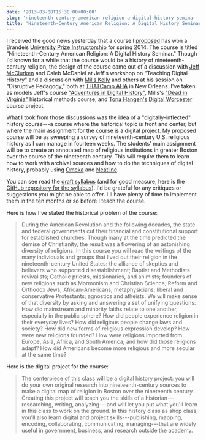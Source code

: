 ```yaml
---
date: '2013-03-08T15:38:00+00:00'
slug: 'nineteenth-century-american-religion-a-digital-history-seminar'
title: 'Nineteenth-Century American Religion: A Digital History Seminar'
---
```


I received the good news yesterday that a course I [proposed](https://files.lincolnmullen.com/religion-19c-dh.pdf) has won a Brandeis [University Prize Instructorship](http://www.brandeis.edu/gsas/fellowships/internal-funding/upi/index.html) for spring 2014. The course is titled "Nineteenth-Century American Religion: A Digital History Seminar." Though I'd known for a while that the course would be a history of nineteenth-century religion, the design of the course came out of a discussion with [Jeff McClurken](http://mcclurken.org/) and Caleb McDaniel at Jeff's workshop on "Teaching Digital History" and a discussion with [Mills Kelly](http://edwired.org/) and others at his session on "Disruptive Pedagogy," both at [THATCamp AHA](http://aha2013.thatcamp.org/) in New Orleans. I've taken as models Jeff's course ["Adventures in Digital History"](http://dh2012.umwblogs.org/), Mills's ["Dead in Virginia"](http://historyarthistory.gmu.edu/courses/1079/course_sections/10368) historical methods course, and [Tona Hangen's](http://www.tonahangen.com/) [Digital Worcester](http://www.digitalworcester.org/) course project.

What I took from those discussions was the idea of a "digitally-inflected" history course---a course where the historical topic is front and center, but where the main assignment for the course is a digital project. My proposed course will be as sweeping a survey of nineteenth-century U.S. religious history as I can manage in fourteen weeks. The students' main assignment will be to create an annotated map of religious institutions in greater Boston over the course of the nineteenth century. This will require them to learn how to work with archival sources and how to do the techniques of digital history, probably using [Omeka](http://omeka.org/) and [Neatline](http://neatline.org/).

You can see read the [draft syllabus](https://files.lincolnmullen.com/religion-19c-dh.pdf) (and for good measure, here is the [GitHub repository for the syllabus](https://github.com/lmullen/religion-19c-dh)). I'd be grateful for any critiques or suggestions you might be able to offer. I'll have plenty of time to implement them in the ten months or so before I teach the course.

Here is how I've stated the historical problem of the course:

> During the American Revolution and the following decades, the state and federal governments cut their financial and constitutional support for established churches. Though many at the time predicted the demise of Christianity, the result was a flowering of an astonishing diversity of religions. In this course you will read the writings of the many individuals and groups that lived out their religion in the nineteenth-century United States: the alliance of skeptics and believers who supported disestablishment; Baptist and Methodists revivalists; Catholic priests, missionaries, and animists; founders of new religions such as Mormonism and Christian Science; Reform and Orthodox Jews; African-Americans; metaphysicians; liberal and conservative Protestants; agnostics and atheists. We will make sense of that diversity by asking and answering a set of unifying questions: How did mainstream and minority faiths relate to one another, especially in the public sphere? How did people experience religion in their everyday lives? How did religious people change laws and society? How did new forms of religious expression develop? How were new religions founded? How were religions imported from Europe, Asia, Africa, and South America, and how did those religions adapt? How did Americans become more religious and more secular at the same time?

Here is the digital project for the course:

> The centerpiece of this class will be a digital history project: you will do your own original research into nineteenth-century sources to make a digital map of religion in Boston over the nineteenth century. Creating this project will teach you the skills of a historian---researching, writing, analyzing---and will let you put what you'll learn in this class to work on the ground. In this history class as shop class, you'll also learn digital and project skills---publishing, mapping, encoding, collaborating, communicating, managing---that are widely useful in government, business, and research outside the academy.
